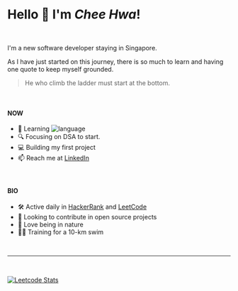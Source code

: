 # Hello :wave: I'm ***Chee Hwa***!

</br>

I'm a new software developer staying in Singapore. </br>

As I have just started on this journey, there is so much to learn and having one quote to keep myself grounded. </br>

> He who climb the ladder must start at the bottom.

</br>

#### NOW
- :seedling: Learning ![language](https://img.shields.io/badge/language-java-blue)
- :mag: Focusing on DSA to start.
- :computer: Building my first project
- :mailbox: Reach me at [LinkedIn](https://www.linkedin.com/in/cheehwatang/)

</br>

#### BIO
- :hammer_and_wrench: Active daily in [HackerRank](https://www.hackerrank.com/cheehwa_tang) and [LeetCode](https://leetcode.com/cheehwatang/)
- :dancers: Looking to contribute in open source projects
- :sunrise_over_mountains: Love being in nature
- :biking_man: Training for a 10-km swim

</br>

---

</br>

[![Leetcode Stats](https://leetcard.jacoblin.cool/cheehwatang?theme=nord)](https://leetcode.com/cheehwatang)

</br>
